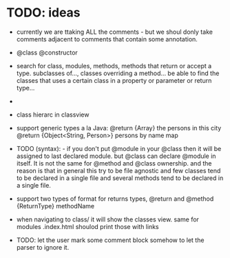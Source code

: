 
# TODO: ideas
 * currently we are ttaking ALL the comments - but we shoul donly take comments adjacent to comments that contain some annotation. 
 * @class @constructor
 * search for class, modules, methods, methods that return or accept a type. subclasses of..., classes overriding a method... be able to find the classes that uses a certain class in a property or parameter or return type...
 * 
 * class hierarc in classview
 * support generic types a la Java:  @return {Array<Person>} the persons in this city @return {Object<String, Person>} persons by name map
 * TODO (syntax): - if you don't put @module in your @class then it will be assigned to last declared module. but @class can declare @module in itself. It is not the same for @method and @class ownership. and the reason is that in general this try to be file agnostic and few classes tend to be declared in a single file and several methods tend to be declared in a single file. 

 * support two types of format for returns types, @return and @method {ReturnType} methodName
 * when navigating to class/ it will show the classes view. same for modules .index.html shoulod print those with links
 * TODO: let the user mark some comment block somehow to let the parser to ignore it.
  
